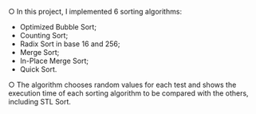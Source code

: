 ○ In this project, I implemented 6 sorting algorithms: 
- Optimized Bubble Sort;
- Counting Sort;
- Radix Sort in base 16 and 256;
- Merge Sort;
- In-Place Merge Sort;
- Quick Sort.

○ The algorithm chooses random values for each test and shows the execution time of each sorting algorithm to be compared with the others, including STL Sort.

